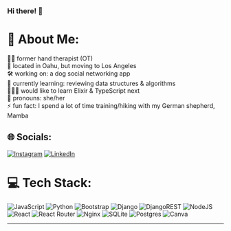 ### Hi there! 👋

<!--
**lilyyang93/lilyyang93** is a ✨ _special_ ✨ repository because its `README.md` (this file) appears on your GitHub profile.-->

# 💫 About Me:
🖐🏼 former hand therapist (OT)<br>🌺 located in Oahu, but moving to Los Angeles<br>🛠️ working on: a dog social networking app<br>🌱 currently learning: reviewing data structures & algorithms <br>👩🏻‍💻 would like to learn Elixir & TypeScript next <br>🌈 pronouns: she/her<br>⚡️ fun fact: I spend a lot of time training/hiking with my German shepherd, Mamba


## 🌐 Socials:
[![Instagram](https://img.shields.io/badge/Instagram-%23E4405F.svg?logo=Instagram&logoColor=white)](https://instagram.com/songmamba) [![LinkedIn](https://img.shields.io/badge/LinkedIn-%230077B5.svg?logo=linkedin&logoColor=white)](https://linkedin.com/in/lilyyang93) 

# 💻 Tech Stack:
![JavaScript](https://img.shields.io/badge/javascript-%23323330.svg?style=for-the-badge&logo=javascript&logoColor=%23F7DF1E) ![Python](https://img.shields.io/badge/python-3670A0?style=for-the-badge&logo=python&logoColor=ffdd54) ![Bootstrap](https://img.shields.io/badge/bootstrap-%23563D7C.svg?style=for-the-badge&logo=bootstrap&logoColor=white) ![Django](https://img.shields.io/badge/django-%23092E20.svg?style=for-the-badge&logo=django&logoColor=white) ![DjangoREST](https://img.shields.io/badge/DJANGO-REST-ff1709?style=for-the-badge&logo=django&logoColor=white&color=ff1709&labelColor=gray) ![NodeJS](https://img.shields.io/badge/node.js-6DA55F?style=for-the-badge&logo=node.js&logoColor=white) ![React](https://img.shields.io/badge/react-%2320232a.svg?style=for-the-badge&logo=react&logoColor=%2361DAFB) ![React Router](https://img.shields.io/badge/React_Router-CA4245?style=for-the-badge&logo=react-router&logoColor=white) ![Nginx](https://img.shields.io/badge/nginx-%23009639.svg?style=for-the-badge&logo=nginx&logoColor=white) ![SQLite](https://img.shields.io/badge/sqlite-%2307405e.svg?style=for-the-badge&logo=sqlite&logoColor=white) ![Postgres](https://img.shields.io/badge/postgres-%23316192.svg?style=for-the-badge&logo=postgresql&logoColor=white) ![Canva](https://img.shields.io/badge/Canva-%2300C4CC.svg?style=for-the-badge&logo=Canva&logoColor=white)

---

<!-- Proudly created with GPRM ( https://gprm.itsvg.in ) -->
